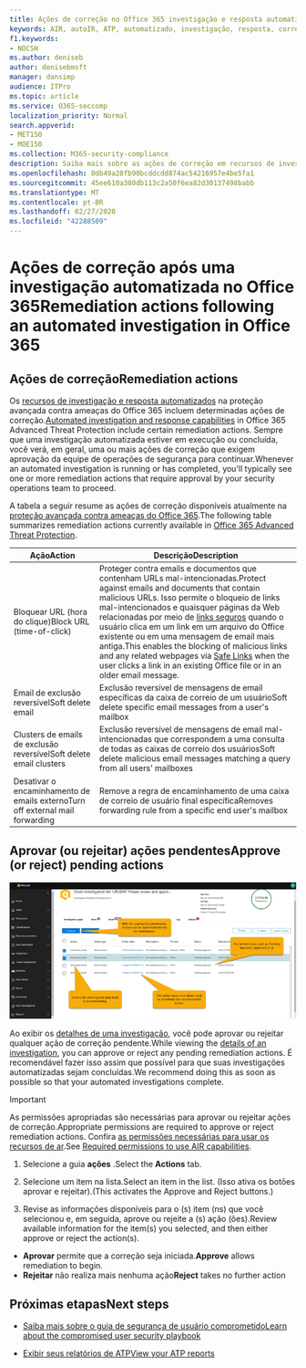 ```yaml
---
title: Ações de correção no Office 365 investigação e resposta automatizadas
keywords: AIR, autoIR, ATP, automatizado, investigação, resposta, correção, ameaças, avançado, ameaça, proteção
f1.keywords:
- NOCSH
ms.author: deniseb
author: denisebmsft
manager: dansimp
audience: ITPro
ms.topic: article
ms.service: O365-seccomp
localization_priority: Normal
search.appverid:
- MET150
- MOE150
ms.collection: M365-security-compliance
description: Saiba mais sobre as ações de correção em recursos de investigação e resposta automatizados no Office 365 Advanced Threat Protection Plan 2.
ms.openlocfilehash: 0db49a28fb90bcddcdd874ac54216957e4be5fa1
ms.sourcegitcommit: 45ee610a380db113c2a50f6ea82d30137498babb
ms.translationtype: MT
ms.contentlocale: pt-BR
ms.lasthandoff: 02/27/2020
ms.locfileid: "42288509"
---
```

# <a name="remediation-actions-following-an-automated-investigation-in-office-365"></a><span data-ttu-id="f53ce-104">Ações de correção após uma investigação automatizada no Office 365</span><span class="sxs-lookup"><span data-stu-id="f53ce-104">Remediation actions following an automated investigation in Office 365</span></span>

## <a name="remediation-actions"></a><span data-ttu-id="f53ce-105">Ações de correção</span><span class="sxs-lookup"><span data-stu-id="f53ce-105">Remediation actions</span></span>

<span data-ttu-id="f53ce-106">Os [recursos de investigação e resposta automatizados](https://docs.microsoft.com/microsoft-365/security/office-365-security/office-365-air) na proteção avançada contra ameaças do Office 365 incluem determinadas ações de correção.</span><span class="sxs-lookup"><span data-stu-id="f53ce-106">[Automated investigation and response capabilities](https://docs.microsoft.com/microsoft-365/security/office-365-security/office-365-air) in Office 365 Advanced Threat Protection include certain remediation actions.</span></span> <span data-ttu-id="f53ce-107">Sempre que uma investigação automatizada estiver em execução ou concluída, você verá, em geral, uma ou mais ações de correção que exigem aprovação da equipe de operações de segurança para continuar.</span><span class="sxs-lookup"><span data-stu-id="f53ce-107">Whenever an automated investigation is running or has completed, you'll typically see one or more remediation actions that require approval by your security operations team to proceed.</span></span> 

<span data-ttu-id="f53ce-108">A tabela a seguir resume as ações de correção disponíveis atualmente na [proteção avançada contra ameaças do Office 365](office-365-atp.md).</span><span class="sxs-lookup"><span data-stu-id="f53ce-108">The following table summarizes remediation actions currently available in [Office 365 Advanced Threat Protection](office-365-atp.md).</span></span> 

|<span data-ttu-id="f53ce-109">Ação</span><span class="sxs-lookup"><span data-stu-id="f53ce-109">Action</span></span> | <span data-ttu-id="f53ce-110">Descrição</span><span class="sxs-lookup"><span data-stu-id="f53ce-110">Description</span></span> |
|-----|-----|
|<span data-ttu-id="f53ce-111">Bloquear URL (hora do clique)</span><span class="sxs-lookup"><span data-stu-id="f53ce-111">Block URL (time-of-click)</span></span> |<span data-ttu-id="f53ce-112">Proteger contra emails e documentos que contenham URLs mal-intencionadas.</span><span class="sxs-lookup"><span data-stu-id="f53ce-112">Protect against emails and documents that contain malicious URLs.</span></span> <span data-ttu-id="f53ce-113">Isso permite o bloqueio de links mal-intencionados e quaisquer páginas da Web relacionadas por meio de [links seguros](https://docs.microsoft.com/microsoft-365/security/office-365-security/atp-safe-links) quando o usuário clica em um link em um arquivo do Office existente ou em uma mensagem de email mais antiga.</span><span class="sxs-lookup"><span data-stu-id="f53ce-113">This enables the blocking of malicious links and any related webpages via [Safe Links](https://docs.microsoft.com/microsoft-365/security/office-365-security/atp-safe-links) when the user clicks a link in an existing Office file or in an older email message.</span></span> |
|<span data-ttu-id="f53ce-114">Email de exclusão reversível</span><span class="sxs-lookup"><span data-stu-id="f53ce-114">Soft delete email</span></span>  |<span data-ttu-id="f53ce-115">Exclusão reversível de mensagens de email específicas da caixa de correio de um usuário</span><span class="sxs-lookup"><span data-stu-id="f53ce-115">Soft delete specific email messages from a user's mailbox</span></span>|
|<span data-ttu-id="f53ce-116">Clusters de emails de exclusão reversível</span><span class="sxs-lookup"><span data-stu-id="f53ce-116">Soft delete email clusters</span></span>  |<span data-ttu-id="f53ce-117">Exclusão reversível de mensagens de email mal-intencionadas que correspondem a uma consulta de todas as caixas de correio dos usuários</span><span class="sxs-lookup"><span data-stu-id="f53ce-117">Soft delete malicious email messages matching a query from all users' mailboxes</span></span>|
|<span data-ttu-id="f53ce-118">Desativar o encaminhamento de emails externo</span><span class="sxs-lookup"><span data-stu-id="f53ce-118">Turn off external mail forwarding</span></span> |<span data-ttu-id="f53ce-119">Remove a regra de encaminhamento de uma caixa de correio de usuário final específica</span><span class="sxs-lookup"><span data-stu-id="f53ce-119">Removes forwarding rule from a specific end user's mailbox</span></span>|

## <a name="approve-or-reject-pending-actions"></a><span data-ttu-id="f53ce-120">Aprovar (ou rejeitar) ações pendentes</span><span class="sxs-lookup"><span data-stu-id="f53ce-120">Approve (or reject) pending actions</span></span>

![Página de ação de investigações aéreas](../../media/air-investigationactionspage.png)

<span data-ttu-id="f53ce-122">Ao exibir os [detalhes de uma investigação](air-view-investigation-results.md), você pode aprovar ou rejeitar qualquer ação de correção pendente.</span><span class="sxs-lookup"><span data-stu-id="f53ce-122">While viewing the [details of an investigation](air-view-investigation-results.md), you can approve or reject any pending remediation actions.</span></span> <span data-ttu-id="f53ce-123">É recomendável fazer isso assim que possível para que suas investigações automatizadas sejam concluídas.</span><span class="sxs-lookup"><span data-stu-id="f53ce-123">We recommend doing this as soon as possible so that your automated investigations complete.</span></span>

> [!IMPORTANT]
> <span data-ttu-id="f53ce-124">As permissões apropriadas são necessárias para aprovar ou rejeitar ações de correção.</span><span class="sxs-lookup"><span data-stu-id="f53ce-124">Appropriate permissions are required to approve or reject remediation actions.</span></span> <span data-ttu-id="f53ce-125">Confira [as permissões necessárias para usar os recursos de ar](office-365-air.md#required-permissions-to-use-air-capabilities).</span><span class="sxs-lookup"><span data-stu-id="f53ce-125">See [Required permissions to use AIR capabilities](office-365-air.md#required-permissions-to-use-air-capabilities).</span></span>

1. <span data-ttu-id="f53ce-126">Selecione a guia **ações** .</span><span class="sxs-lookup"><span data-stu-id="f53ce-126">Select the **Actions** tab.</span></span>

2. <span data-ttu-id="f53ce-127">Selecione um item na lista.</span><span class="sxs-lookup"><span data-stu-id="f53ce-127">Select an item in the list.</span></span> <span data-ttu-id="f53ce-128">(Isso ativa os botões aprovar e rejeitar).</span><span class="sxs-lookup"><span data-stu-id="f53ce-128">(This activates the Approve and Reject buttons.)</span></span>

3. <span data-ttu-id="f53ce-129">Revise as informações disponíveis para o (s) item (ns) que você selecionou e, em seguida, aprove ou rejeite a (s) ação (ões).</span><span class="sxs-lookup"><span data-stu-id="f53ce-129">Review available information for the item(s) you selected, and then either approve or reject the action(s).</span></span> 
 - <span data-ttu-id="f53ce-130">**Aprovar** permite que a correção seja iniciada.</span><span class="sxs-lookup"><span data-stu-id="f53ce-130">**Approve** allows remediation to begin.</span></span>
 - <span data-ttu-id="f53ce-131">**Rejeitar** não realiza mais nenhuma ação</span><span class="sxs-lookup"><span data-stu-id="f53ce-131">**Reject** takes no further action</span></span>

## <a name="next-steps"></a><span data-ttu-id="f53ce-132">Próximas etapas</span><span class="sxs-lookup"><span data-stu-id="f53ce-132">Next steps</span></span>

- [<span data-ttu-id="f53ce-133">Saiba mais sobre o guia de segurança de usuário comprometido</span><span class="sxs-lookup"><span data-stu-id="f53ce-133">Learn about the compromised user security playbook</span></span>](https://docs.microsoft.com/microsoft-365/security/office-365-security/address-compromised-users-quickly)

- [<span data-ttu-id="f53ce-134">Exibir seus relatórios de ATP</span><span class="sxs-lookup"><span data-stu-id="f53ce-134">View your ATP reports</span></span>](https://docs.microsoft.com/microsoft-365/security/office-365-security/view-reports-for-atp)